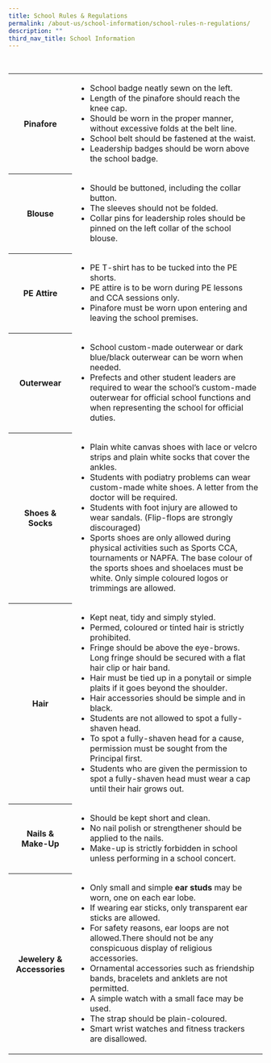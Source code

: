 ```yaml
---
title: School Rules & Regulations
permalink: /about-us/school-information/school-rules-n-regulations/
description: ""
third_nav_title: School Information
---
```

<table >  
  <tr>  
    <th>Pinafore</th>  
    <td>
	<ul> 
		<li>School badge neatly sewn on the left.</li>
		<li> Length of the pinafore should reach the knee cap.</li>
		<li> Should be worn in the proper manner, without excessive folds at the belt line.</li>
		<li> School belt should be fastened at the waist.</li>
		<li>Leadership badges should be worn above the school badge.</li>
	</ul>
</td>  
  </tr>  
	<tr>  
    	<th>Blouse</th>  
    	<td>
	<ul>
		 <li>Should be buttoned, including the collar button.</li>
		<li> The sleeves should not be folded.</li>
		<li> Collar pins for leadership roles should be pinned on the left collar of the school blouse.</li></ul></td>  
  	</tr>
	<tr>  
    <th>PE Attire</th>  
    <td>
	<ul>
		<li> PE T-shirt has to be tucked into the PE shorts.</li>
		<li>PE attire is to be worn during PE lessons and CCA sessions only.</li>
		<li>Pinafore must be worn upon entering and leaving the school premises.</li>
	</ul>
</td>  
  </tr>  
	<tr>  
    <th>Outerwear</th>  
    <td>
	<ul>
		<li>  School custom-made outerwear or dark blue/black outerwear can be worn when needed.</li>
		<li>   Prefects and other student leaders are required to wear the school’s custom-made outerwear for official school functions and when representing the school for official duties.</li></ul></td>  
  </tr>  
	<tr>  
    <th>Shoes & Socks</th>  
    <td>
	<ul>
		<li>Plain white canvas shoes with lace or velcro strips and plain white socks that cover the ankles.</li>
		<li>Students with podiatry problems can wear custom-made white shoes. A letter from the doctor will be required.</li>
		<li>Students with foot injury are allowed to wear sandals. (Flip-flops are strongly discouraged)</li>
		<li>Sports shoes are only allowed during physical activities such as Sports CCA, tournaments or NAPFA. The base colour of the sports shoes and shoelaces must be white. Only simple coloured logos or trimmings are allowed.</li></ul></td>  
  </tr>
	<tr>  
    <th>Hair</th>  
    <td>
	<ul>
		<li>Kept neat, tidy and simply styled.</li>
		<li>Permed, coloured or tinted hair is strictly prohibited.</li>
		<li>Fringe should be above the eye-brows. Long fringe should be secured with a flat hair clip or hair band.</li>
		<li>Hair must be tied up in a ponytail or simple plaits if it goes beyond the shoulder.</li>
		<li>Hair accessories should be simple and in black.</li>
		<li>Students are not allowed to spot a fully-shaven head.</li>
		<li>To spot a fully-shaven head for a cause, permission must be sought from the Principal first.</li>
		<li>Students who are given the permission to spot a fully-shaven head must wear a cap until their hair grows out.</li></ul></td>  
  </tr>
	<tr>  
    <th>Nails & Make-Up</th>  
    <td>
	<ul>
		<li>Should be kept short and clean.</li>
		<li>No nail polish or strengthener should be applied to the nails.</li>
		<li>Make-up is strictly forbidden in school unless performing in a school concert.</li></ul></td>  
  </tr>	
	<tr>  
    <th>Jewelery & Accessories</th>  
    <td>
	<ul>
		<li>   Only small and simple <b>ear studs</b> may be worn, one on each ear lobe. </li>
		<li>If wearing ear sticks, only transparent ear sticks are allowed.</li>
		<li>For safety reasons, ear loops are not allowed.There should not be any conspicuous display of religious accessories.</li>
		<li>Ornamental accessories such as friendship bands, bracelets and anklets are not permitted.</li>
		<li>A simple watch with a small face may be used. </li>
		<li>The strap should be plain-coloured.</li>
		<li>Smart wrist watches and fitness trackers are disallowed.</li></ul></td>  
  </tr>
</table>